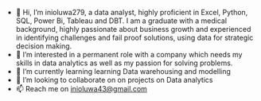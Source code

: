- 👋 Hi, I’m inioluwa279, a data analyst, highly proficient in Excel, Python, SQL, Power Bi, Tableau and DBT. I am a graduate with a medical background, highly passionate about business growth and experienced in identifying challenges and fail proof solutions, using data for strategic decision making.
- 👀 I’m interested in a permanent role with a company which needs my skills in data analytics as well as my passion for solving problems.
- 🌱 I’m currently learning learning Data warehousing and modelling
- 💞️ I’m looking to collaborate on on projects on Data analytics
- 📫 Reach me on inioluwa43@gmail.com


